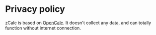 # Privacy policy

zCalc is based on [OpenCalc](https://github.com/Darkempire78/OpenCalc).
It doesn't collect any data, and can totally function without internet connection.
